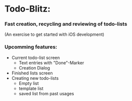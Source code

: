 
# Todo-Blitz:
### Fast creation, recycling and reviewing of todo-lists

(An exercise to get started with iOS development)


### Upcomming features:
- Current todo-list screen
  - Text entries with "Done"-Marker
  - Creation Dialog
- Finished lists screen
- Creating new todo-lists
  - Empty list
  - template list
  - saved list from past usages
